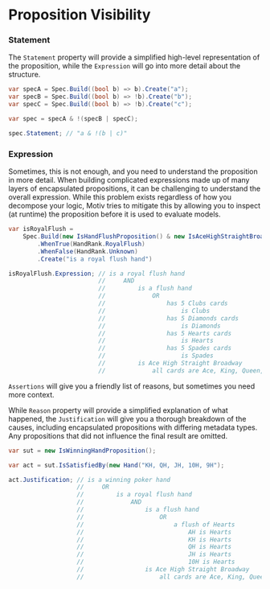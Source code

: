 # Proposition Visibility

### Statement

The `Statement` property will provide a simplified high-level representation of the proposition, while the 
`Expression` will go into more detail about the structure.

```csharp
var specA = Spec.Build((bool b) => b).Create("a");
var specB = Spec.Build((bool b) => !b).Create("b");
var specC = Spec.Build((bool b) => !b).Create("c");

var spec = specA & !(specB | specC);

spec.Statement; // "a & !(b | c)"
```

### Expression

Sometimes, this is not enough, and you need to understand the proposition in more detail.
When building complicated expressions made up of many layers of encapsulated propositions, it can be challenging
to understand the overall expression.
While this problem exists regardless of how you decompose your logic, Motiv tries to mitigate this by allowing you to 
inspect (at runtime) the proposition before it is used to evaluate models.

```csharp
var isRoyalFlush =
    Spec.Build(new IsHandFlushProposition() & new IsAceHighStraightBroadwayProposition())
        .WhenTrue(HandRank.RoyalFlush)
        .WhenFalse(HandRank.Unknown)
        .Create("is a royal flush hand")

isRoyalFlush.Expression; // is a royal flush hand
                         //     AND
                         //         is a flush hand
                         //             OR
                         //                 has 5 Clubs cards
                         //                     is Clubs
                         //                 has 5 Diamonds cards
                         //                     is Diamonds
                         //                 has 5 Hearts cards
                         //                     is Hearts
                         //                 has 5 Spades cards
                         //                     is Spades
                         //         is Ace High Straight Broadway
                         //             all cards are Ace, King, Queen, Jack, and Ten

```

`Assertions` will give you a 
friendly list of reasons, but sometimes you need more context.


While `Reason` property will provide a simplified 
explanation of what happened, the `Justification` will give you a thorough breakdown of the causes, including 
encapsulated propositions with differing metadata types.
Any propositions that did not influence the final result are omitted.

```csharp
var sut = new IsWinningHandProposition();

var act = sut.IsSatisfiedBy(new Hand("KH, QH, JH, 10H, 9H");

act.Justification; // is a winning poker hand
                   //     OR
                   //         is a royal flush hand
                   //             AND
                   //                 is a flush hand
                   //                     OR
                   //                         a flush of Hearts
                   //                             AH is Hearts
                   //                             KH is Hearts
                   //                             QH is Hearts
                   //                             JH is Hearts
                   //                             10H is Hearts
                   //                 is Ace High Straight Broadway
                   //                     all cards are Ace, King, Queen, Jack, and Ten
```